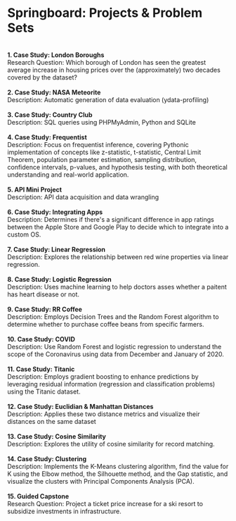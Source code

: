 # Springboard: Projects & Problem Sets
<br>
<b>1. Case Study: London Boroughs</b><br>
Research Question: Which borough of London has seen the greatest average increase in housing prices over the (approximately) two decades covered by the dataset?
<br>
<br>
<b>2. Case Study: NASA Meteorite</b><br>
Description: Automatic generation of data evaluation (ydata-profiling)
<br>
<br>
<b>3. Case Study: Country Club</b><br>
Description: SQL queries using PHPMyAdmin, Python and SQLite
<br>
<br>
<b>4. Case Study: Frequentist</b><br>
Description: Focus on frequentist inference, covering Pythonic implementation of concepts like z-statistic, t-statistic, Central Limit Theorem, population parameter estimation, sampling distribution, confidence intervals, p-values, and hypothesis testing, with both theoretical understanding and real-world application.
<br>
<br>
<b>5. API Mini Project</b><br>
Description: API data acquisition and data wrangling
<br>
<br>
<b>6. Case Study: Integrating Apps</b><br>
Description: Determines if there's a significant difference in app ratings between the Apple Store and Google Play to decide which to integrate into a custom OS.
<br>
<br>
<b>7. Case Study: Linear Regression</b><br>
Description: Explores the relationship between red wine properties via linear regression.
<br>
<br>
<b>8. Case Study: Logistic Regression</b><br>
Description: Uses machine learning to help doctors asses whether a paitent has heart disease or not.
<br>
<br>
<b>9. Case Study: RR Coffee</b><br>
Description: Employs Decision Trees and the Random Forest algorithm to determine whether to purchase coffee beans from specific farmers.
<br>
<br>
<b>10. Case Study: COVID</b><br>
Description: Use Random Forest and logistic regression to understand the scope of the Coronavirus using data from December and January of 2020.
<br>
<br>
<b>11. Case Study: Titanic</b><br>
Description: Employs gradient boosting to enhance predictions by leveraging residual information (regression and classification problems) using the Titanic dataset.
<br>
<br>
<b>12. Case Study: Euclidian & Manhattan Distances</b><br>
Description: Applies these two distance metrics and visualize their distances on the same dataset
<br>
<br>
<b>13. Case Study: Cosine Similarity</b><br>
Description: Explores the utility of cosine similarity for record matching.
<br>
<br>
<b>14. Case Study: Clustering</b><br>
Description: Implements the K-Means clustering algorithm, find the value for K using the Elbow method, the Silhouette method, and the Gap statistic, and visualize the clusters with Principal Components Analysis (PCA).
<br>
<br>
<b>15. Guided Capstone</b><br>
Research Question: Project a ticket price increase for a ski resort to subsidize investments in infrastructure. 
